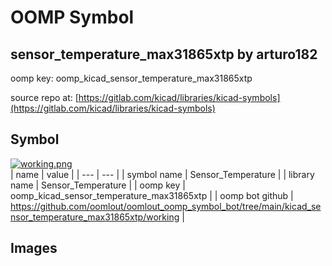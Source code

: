 # OOMP Symbol  
## sensor_temperature_max31865xtp  by arturo182  
  
oomp key: oomp_kicad_sensor_temperature_max31865xtp  
  
source repo at: [https://gitlab.com/kicad/libraries/kicad-symbols](https://gitlab.com/kicad/libraries/kicad-symbols)  
## Symbol  
  
[![working.png](working_600.png)](working.png)  
| name | value | 
| --- | --- | 
| symbol name | Sensor_Temperature | 
| library name | Sensor_Temperature | 
| oomp key | oomp_kicad_sensor_temperature_max31865xtp | 
| oomp bot github | https://github.com/oomlout/oomlout_oomp_symbol_bot/tree/main/kicad_sensor_temperature_max31865xtp/working | 
## Images  
